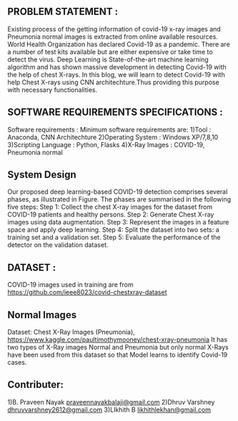 ## PROBLEM STATEMENT :
Existing process of the getting information of covid-19 x-ray images and Pneumonia normal images is
extracted from online available resources. World Health Organization has declared Covid-19 as a
pandemic. There are a number of test kits available but are either expensive or take time to detect the
virus. Deep Learning is State-of-the-art machine learning algorithm and has shown massive
development in detecting Covid-19 with the help of chest X-rays.
In this blog, we will learn to detect Covid-19 with help Chest X-rays using CNN architechture.Thus
providing this purpose with necessary functionalities.

## SOFTWARE REQUIREMENTS SPECIFICATIONS :
Software requirements : Minimum software requirements are:
1)Tool : Anaconda, CNN Architechture
2)Operating System : Windows XP/7,8,10
3)Scripting Language : Python, Flasks
4)X-Ray Images : COVID-19, Pneumonia normal

## System Design
Our proposed deep learning-based COVID-19 detection comprises several phases, as illustrated in Figure. The phases are summarised in the following five steps:
Step 1: Collect the chest X-ray images for the dataset from COVID-19 patients and healthy persons.
Step 2: Generate Chest X-ray images using data augmentation.
Step 3: Represent the images in a feature space and apply deep learning.
Step 4: Split the dataset into two sets: a training set and a validation set.
Step 5: Evaluate the performance of the detector on the validation dataset.

## DATASET : 
COVID-19 images used in training are from https://github.com/ieee8023/covid-chestxray-dataset

## Normal Images
Dataset: Chest X-Ray Images (Pneumonia), https://www.kaggle.com/paultimothymooney/chest-xray-pneumonia
It has two types of X-Ray images Normal and Pneumonia but only normal X-Rays have been used from this dataset so that Model learns to identify Covid-19 cases.

## Contributer:

1)B. Praveen Nayak   praveennayakbalaji@gmail.com
2)Dhruv Varshney     dhruvvarshney2612@gmail.com
3)LIkhith B           likhithlekhan@gmail.com
